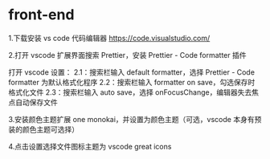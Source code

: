 # front-end

<!-- 环境配置开始 -->

1.下载安装 vs code 代码编辑器 <https://code.visualstudio.com/>

2.打开 vscode 扩展界面搜索 Prettier，安装 Prettier - Code formatter 插件

打开 vscode 设置：
2.1：搜索栏输入 default formatter，选择 Prettier - Code formatter 为默认格式化程序
2.2：搜索栏输入 formatter on save，勾选保存时格式化文件
2.3：搜索栏输入 auto save，选择 onFocusChange，编辑器失去焦点自动保存文件

3.安装颜色主题扩展 one monokai，并设置为颜色主题（可选，vscode 本身有预装的颜色主题可选择）

4.点击设置选择文件图标主题为 vscode great icons

<!-- 环境配置结束 -->
